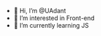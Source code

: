 - 👋 Hi, I’m @UAdant
- 👀 I’m interested in Front-end
- 🌱 I’m currently learning JS

<!---
UAdant/UAdant is a ✨ special ✨ repository because its `README.md` (this file) appears on your GitHub profile.
You can click the Preview link to take a look at your changes.
--->
